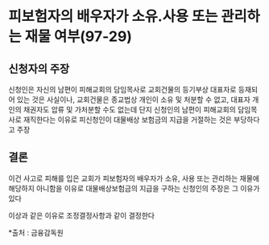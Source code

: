 # 피보험자의 배우자가 소유.사용 또는 관리하는 재물 여부(97-29)

## 신청자의 주장
신청인은 자신의 남편이 피해교회의 담임목사로 교회건물의 등기부상 대표자로 등재되어 있는 것은 사실이나, 교회건물은 종교법상 개인이 소유 및 처분할 수 없고, 대표자 개인의 채권자도 압류 및 가처분할 수도 없는데 단지 신청인의 남편이 피해교회의 담임목사로 재직한다는 이유로 피신청인이 대물배상 보험금의 지급을 거절하는 것은 부당하다고 주장

## 결론
이건 사고로 피해를 입은 교회가 피보험자의 배우자가 소유, 사용 또는 관리하는 재물에 해당하지 아니함을 이유로 대물배상보험금의 지급을 구하는 신청인의 주장은 그 이유가 있다
  
이상과 같은 이유로 조정결정사항과 같이 결정한다

*출처 : 금융감독원